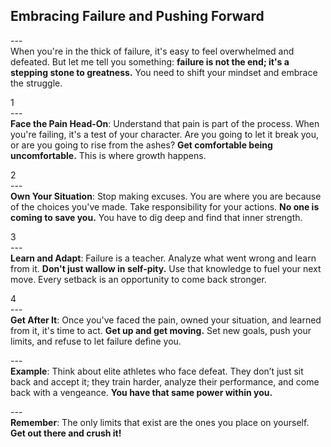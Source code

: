 ## Embracing Failure and Pushing Forward <br>
---<br>
When you're in the thick of failure, it's easy to feel overwhelmed and defeated. But let me tell you something: **failure is not the end; it's a stepping stone to greatness.** You need to shift your mindset and embrace the struggle. 

1<br>
---<br>
**Face the Pain Head-On**: Understand that pain is part of the process. When you're failing, it's a test of your character. Are you going to let it break you, or are you going to rise from the ashes? **Get comfortable being uncomfortable.** This is where growth happens. 

2<br>
---<br>
**Own Your Situation**: Stop making excuses. You are where you are because of the choices you've made. Take responsibility for your actions. **No one is coming to save you.** You have to dig deep and find that inner strength. 

3<br>
---<br>
**Learn and Adapt**: Failure is a teacher. Analyze what went wrong and learn from it. **Don't just wallow in self-pity.** Use that knowledge to fuel your next move. Every setback is an opportunity to come back stronger. 

4<br>
---<br>
**Get After It**: Once you've faced the pain, owned your situation, and learned from it, it's time to act. **Get up and get moving.** Set new goals, push your limits, and refuse to let failure define you. 

---<br>
**Example**: Think about elite athletes who face defeat. They don’t just sit back and accept it; they train harder, analyze their performance, and come back with a vengeance. **You have that same power within you.** 

---<br>
**Remember**: The only limits that exist are the ones you place on yourself. **Get out there and crush it!**